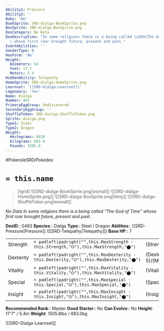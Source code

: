 ```yaml
---
Ability1: Pressure
Ability2: ''
Baby: 'No'
BookSprite: SRD-dialga-BookSprite.png
BoxSprite: SRD-dialga-BoxSprite.png
DexCategory: No Data
DexDescription: "In some religions there is a being called \u201CThe God of Time\u201D\
  \ whose first roar brought future, present and past."
EventAbilities: ''
GenderType: N
HasForm: 'No'
Height:
  Deimeters: 54
  Feet: 17.7
  Meters: 5.4
HiddenAbility: Telepathy
HomeSprite: SRD-dialga-HomeSprite.png
Learnset: '[[SRD-Dialga-Learnset]]'
Legendary: 'Yes'
Name: Dialga
Number: 483
PrimaryEggGroup: Undiscovered
SecondaryEggGroup: ''
ShuffleToken: SRD-dialga-ShuffleToken.png
Sprite: dialga.png
Type1: Steel
Type2: Dragon
Weight:
  Hectograms: 6830
  Kilograms: 683.0
  Pounds: 1505.8
---
```


#PokeroleSRD/Pokedex

# `= this.name`

> [!grid]
> ![[SRD-dialga-BookSprite.png|wsmall]]
> ![[SRD-dialga-HomeSprite.png]]
> ![[SRD-dialga-BoxSprite.png|htiny]]
> ![[SRD-dialga-ShuffleToken.png|wsmall]]


*No Data*
*In some religions there is a being called “The God of Time” whose first roar brought future, present and past.*

**DexID**:: 0483
**Species**:: Dialga
**Type**:: Steel / Dragon
**Abilities**:: [[SRD-Pressure|Pressure]] ([[SRD-Telepathy|Telepathy]])
**Base HP**:: 7

|           |                                                                                        |                                          |
| --------- | -------------------------------------------------------------------------------------- | ---------------------------------------- |
| Strength  | `= padleft(padright("",this.MaxStrength - this.Strength,"⭘"),this.MaxStrength,"⬤")`    | (Strength::7)/(MaxStrength::7)   |
| Dexterity | `= padleft(padright("",this.MaxDexterity - this.Dexterity,"⭘"),this.MaxDexterity,"⬤")` | (Dexterity:: 5)/(MaxDexterity::5) |
| Vitality  | `= padleft(padright("",this.MaxVitality - this.Vitality,"⭘"),this.MaxVitality,"⬤")`    | (Vitality::7)/(MaxVitality::7)   |
| Special   | `= padleft(padright("",this.MaxSpecial - this.Special,"⭘"),this.MaxSpecial,"⬤")`       | (Special::8)/(MaxSpecial::8)     |
| Insight   | `= padleft(padright("",this.MaxInsight - this.Insight,"⭘"),this.MaxInsight,"⬤")`       | (Insight::6)/(MaxInsight::6)     |


**Recommended Rank**:: Master
**Good Starter**:: No
**Can Evolve**:: No
**Height**: 17'7" / 5.4m
**Weight**: 1505.8lbs / 683.0kg

![[SRD-Dialga-Learnset]]